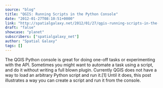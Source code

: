 ```yaml
---
source: "blog"
title: "QGIS: Running Scripts in the Python Console"
date: "2012-01-27T08:10:51+0000"
link: "http://spatialgalaxy.net/2012/01/27/qgis-running-scripts-in-the-python-console/"
draft: "false"
showcase: "planet"
subscribers: ["spatialgalaxy_net"]
author: "Spatial Galaxy"
tags: []
---
```


The QGIS Python console is great for doing one-off tasks or experimenting with the API. Sometimes you might want to automate a task using a script, and do it without writing a full blown plugin. Currently QGIS does not have a way to load an arbitrary Python script and run it.[1] Until it does, this post illustrates a way you can create a script and run it from the console.
